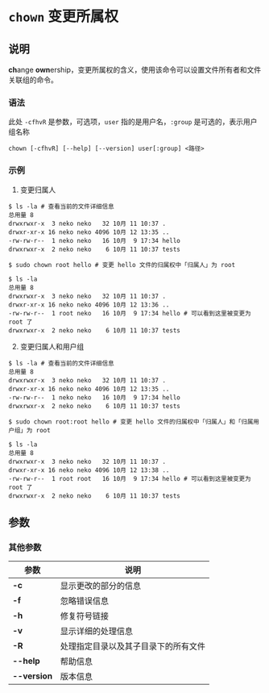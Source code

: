# `chown` 变更所属权

## 说明

**ch**ange **own**ership，变更所属权的含义，使用该命令可以设置文件所有者和文件关联组的命令。

### 语法

此处 `-cfhvR` 是参数，可选项，`user` 指的是用户名，`:group` 是可选的，表示用户组名称

```shell
chown [-cfhvR] [--help] [--version] user[:group] <路径>
```

### 示例

1. 变更归属人

```shell
$ ls -la # 查看当前的文件详细信息
总用量 8
drwxrwxr-x  3 neko neko   32 10月 11 10:37 .
drwxr-xr-x 16 neko neko 4096 10月 12 13:35 ..
-rw-rw-r--  1 neko neko   16 10月  9 17:34 hello
drwxrwxr-x  2 neko neko    6 10月 11 10:37 tests

$ sudo chown root hello # 变更 hello 文件的归属权中「归属人」为 root

$ ls -la
总用量 8
drwxrwxr-x  3 neko neko   32 10月 11 10:37 .
drwxr-xr-x 16 neko neko 4096 10月 12 13:36 ..
-rw-rw-r--  1 root neko   16 10月  9 17:34 hello # 可以看到这里被变更为 root 了
drwxrwxr-x  2 neko neko    6 10月 11 10:37 tests
```

2. 变更归属人和用户组

```shell
$ ls -la # 查看当前的文件详细信息
总用量 8
drwxrwxr-x  3 neko neko   32 10月 11 10:37 .
drwxr-xr-x 16 neko neko 4096 10月 12 13:35 ..
-rw-rw-r--  1 neko neko   16 10月  9 17:34 hello
drwxrwxr-x  2 neko neko    6 10月 11 10:37 tests

$ sudo chown root:root hello # 变更 hello 文件的归属权中「归属人」和「归属用户组」为 root

$ ls -la
总用量 8
drwxrwxr-x  3 neko neko   32 10月 11 10:37 .
drwxr-xr-x 16 neko neko 4096 10月 12 13:38 ..
-rw-rw-r--  1 root root   16 10月  9 17:34 hello # 可以看到这里被变更为 root 了
drwxrwxr-x  2 neko neko    6 10月 11 10:37 tests
```

## 参数

### 其他参数

| 参数          | 说明                                 |
| ------------- | ------------------------------------ |
| **-c**        | 显示更改的部分的信息                 |
| **-f**        | 忽略错误信息                         |
| **-h**        | 修复符号链接                         |
| **-v**        | 显示详细的处理信息                   |
| **-R**        | 处理指定目录以及其子目录下的所有文件 |
| **--help**    | 帮助信息                             |
| **--version** | 版本信息                             |

